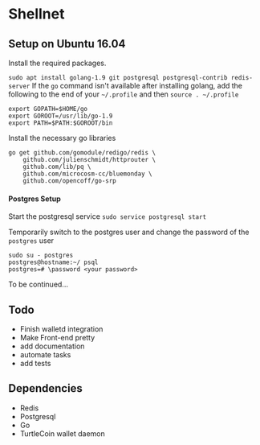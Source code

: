 # Shellnet

## Setup on Ubuntu 16.04
Install the required packages. 

`sudo apt install golang-1.9 git postgresql postgresql-contrib redis-server`
If the `go` command isn't available after installing golang, add the following to the end of your `~/.profile` and then `source . ~/.profile`
```
export GOPATH=$HOME/go
export GOROOT=/usr/lib/go-1.9
export PATH=$PATH:$GOROOT/bin
```
Install the necessary go libraries
```
go get github.com/gomodule/redigo/redis \
	github.com/julienschmidt/httprouter \
	github.com/lib/pq \
	github.com/microcosm-cc/bluemonday \
	github.com/opencoff/go-srp
```

#### Postgres Setup
Start the postgresql service
`sudo service postgresql start`

Temporarily switch to the postgres user and change the password of the `postgres` user
```
sudo su - postgres
postgres@hostname:~/ psql
postgres=# \password <your password>
```
To be continued...
## Todo
* Finish walletd integration
* Make Front-end pretty
* add documentation
* automate tasks
* add tests


## Dependencies
* Redis
* Postgresql
* Go
* TurtleCoin wallet daemon
